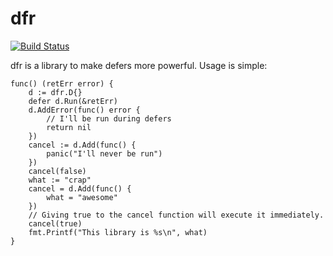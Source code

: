 # dfr

[![Build Status](https://travis-ci.org/Jille/dfr.png)](https://travis-ci.org/Jille/dfr)

dfr is a library to make defers more powerful. Usage is simple:

```
func() (retErr error) {
	d := dfr.D{}
	defer d.Run(&retErr)
	d.AddError(func() error {
		// I'll be run during defers
		return nil
	})
	cancel := d.Add(func() {
		panic("I'll never be run")
	})
	cancel(false)
	what := "crap"
	cancel = d.Add(func() {
		what = "awesome"
	})
	// Giving true to the cancel function will execute it immediately.
	cancel(true)
	fmt.Printf("This library is %s\n", what)
}
```
